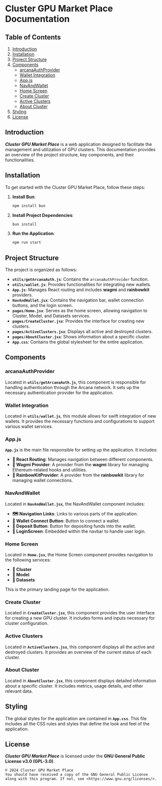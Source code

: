 # Cluster GPU Market Place Documentation

## Table of Contents
1. [Introduction](#introduction)
2. [Installation](#installation)
3. [Project Structure](#project-structure)
4. [Components](#components)
    - [arcanaAuthProvider](#arcanaauthprovider)
    - [Wallet Integration](#wallet-integration)
    - [App.js](#appjs)
    - [NavAndWallet](#navandwallet)
    - [Home Screen](#home-screen)
    - [Create Cluster](#create-cluster)
    - [Active Clusters](#active-clusters)
    - [About Cluster](#about-cluster)
5. [Styling](#styling)
6. [License](#license)

## Introduction

**_Cluster GPU Market Place_** is a web application designed to facilitate the management and utilization of GPU clusters. This documentation provides an overview of the project structure, key components, and their functionalities.

## Installation

To get started with the Cluster GPU Market Place, follow these steps:

1. **Install Bun**:
    ```bash
    npm install bun
    ```

2. **Install Project Dependencies**:
    ```bash
    bun install
    ```

3. **Run the Application**:
    ```bash
    npm run start
    ```

## Project Structure

The project is organized as follows:

- **`utils/getArcanaAuth.js`**: Contains the `arcanaAuthProvider` function.
- **`utils/wallet.js`**: Provides functionalities for integrating new wallets.
- **`App.js`**: Manages React routing and includes **wagmi** and **rainbowkit** providers.
- **`NavAndWallet.jsx`**: Contains the navigation bar, wallet connection buttons, and the login screen.
- **`pages/Home.jsx`**: Serves as the home screen, allowing navigation to Cluster, Model, and Datasets services.
- **`pages/CreateCluster.jsx`**: Provides the interface for creating new clusters.
- **`pages/ActiveClusters.jsx`**: Displays all active and destroyed clusters.
- **`pages/AboutCluster.jsx`**: Shows information about a specific cluster.
- **`App.css`**: Contains the global stylesheet for the entire application.

## Components

### arcanaAuthProvider

Located in **`utils/getArcanaAuth.js`**, this component is responsible for handling authentication through the Arcana network. It sets up the necessary authentication provider for the application.

### Wallet Integration

Located in **`utils/wallet.js`**, this module allows for swift integration of new wallets. It provides the necessary functions and configurations to support various wallet services.

### App.js

**`App.js`** is the main file responsible for setting up the application. It includes:

- **🔄 React Routing**: Manages navigation between different components.
- **🔗 Wagmi Provider**: A provider from the **wagmi** library for managing Ethereum-related hooks and utilities.
- **🌈 RainbowKitProvider**: A provider from the **rainbowkit** library for managing wallet connections.

### NavAndWallet

Located in **`NavAndWallet.jsx`**, the NavAndWallet component includes:

- **🗺️ Navigation Links**: Links to various parts of the application.
- **💼 Wallet Connect Button**: Button to connect a wallet.
- **💸 Deposit Button**: Button for depositing funds into the wallet.
- **🔐 LoginScreen**: Embedded within the navbar to handle user login.

### Home Screen

Located in **`Home.jsx`**, the Home Screen component provides navigation to the following services:

- **🔗 Cluster**
- **🔗 Model**
- **🔗 Datasets**

This is the primary landing page for the application.

### Create Cluster

Located in **`CreateCluster.jsx`**, this component provides the user interface for creating a new GPU cluster. It includes forms and inputs necessary for cluster configuration.

### Active Clusters

Located in **`ActiveClusters.jsx`**, this component displays all the active and destroyed clusters. It provides an overview of the current status of each cluster.

### About Cluster

Located in **`AboutCluster.jsx`**, this component displays detailed information about a specific cluster. It includes metrics, usage details, and other relevant data.

## Styling

The global styles for the application are contained in **`App.css`**. This file includes all the CSS rules and styles that define the look and feel of the application.

## License

**_Cluster GPU Market Place_** is licensed under the **GNU General Public License v3.0 (GPL-3.0)**.

```
© 2024 Cluster GPU Market Place
You should have received a copy of the GNU General Public License along with this program. If not, see <https://www.gnu.org/licenses/>.
```